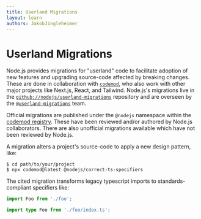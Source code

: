 ```yaml
---
title: Userland Migrations
layout: learn
authors: JakobJingleheimer
---
```


# Userland Migrations

Node.js provides migrations for "userland" code to facilitate adoption of new features and upgrading source-code affected by breaking changes. These are done in collaboration with [`codemod`](https://www.codemod.com), who also work with other major projects like Next.js, React, and Tailwind. Node.js's migrations live in the [`github://nodejs/userland-migrations`](https://github.com/nodejs/userland-migrations) repository and are overseen by the [`@userland-migrations`](https://github.com/orgs/nodejs/teams/userland-migrations) team.

Official migrations are published under the `@nodejs` namespace within the [codemod registry](https://codemod.com/registry?framework=node.js). These have been reviewed and/or authored by Node.js collaborators. There are also unofficial migrations available which have not been reviewed by Node.js.

A migration alters a project's source-code to apply a new design pattern, like:

```console
$ cd path/to/your/project
$ npx codemod@latest @nodejs/correct-ts-specifiers
```

The cited migration transforms legacy typescript imports to standards-compliant specifiers like:

```ts displayName="before"
import Foo from './foo';
```

```ts displayName="after"
import type Foo from './foo/index.ts';
```
